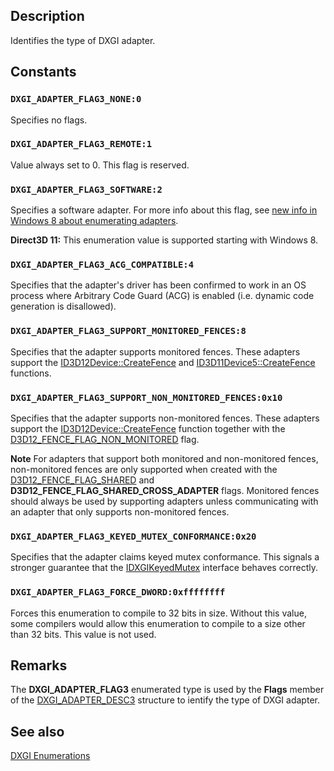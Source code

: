 ## Description

Identifies the type of DXGI adapter.

## Constants

### `DXGI_ADAPTER_FLAG3_NONE:0`

Specifies no flags.

### `DXGI_ADAPTER_FLAG3_REMOTE:1`

Value always set to 0. This flag is reserved.

### `DXGI_ADAPTER_FLAG3_SOFTWARE:2`

Specifies a software adapter. For more info about this flag, see [new info in Windows 8 about enumerating adapters](https://learn.microsoft.com/windows/desktop/direct3ddxgi/d3d10-graphics-programming-guide-dxgi).

**Direct3D 11:** This enumeration value is supported starting with Windows 8.

### `DXGI_ADAPTER_FLAG3_ACG_COMPATIBLE:4`

Specifies that the adapter's driver has been confirmed to work in an OS process where Arbitrary Code Guard (ACG) is enabled (i.e. dynamic code generation is disallowed).

### `DXGI_ADAPTER_FLAG3_SUPPORT_MONITORED_FENCES:8`

Specifies that the adapter supports monitored fences. These adapters support the [ID3D12Device::CreateFence](https://learn.microsoft.com/windows/desktop/api/d3d12/nn-d3d12-id3d12device) and [ID3D11Device5::CreateFence](https://learn.microsoft.com/windows/desktop/api/d3d11_4/nn-d3d11_4-id3d11device5) functions.

### `DXGI_ADAPTER_FLAG3_SUPPORT_NON_MONITORED_FENCES:0x10`

Specifies that the adapter supports non-monitored fences. These adapters support the [ID3D12Device::CreateFence](https://learn.microsoft.com/windows/desktop/api/d3d12/nn-d3d12-id3d12device) function together with the [D3D12_FENCE_FLAG_NON_MONITORED](https://learn.microsoft.com/windows/desktop/api/d3d12/ne-d3d12-d3d12_fence_flags) flag.

**Note** For adapters that support both monitored and non-monitored fences, non-monitored fences are only supported when created with the [D3D12_FENCE_FLAG_SHARED](https://learn.microsoft.com/windows/desktop/api/d3d12/ne-d3d12-d3d12_fence_flags) and **D3D12_FENCE_FLAG_SHARED_CROSS_ADAPTER** flags. Monitored fences should always be used by supporting adapters unless communicating with an adapter that only supports non-monitored fences.

### `DXGI_ADAPTER_FLAG3_KEYED_MUTEX_CONFORMANCE:0x20`

Specifies that the adapter claims keyed mutex conformance. This signals a stronger guarantee that the [IDXGIKeyedMutex](https://learn.microsoft.com/windows/desktop/api/dxgi/nn-dxgi-idxgikeyedmutex) interface behaves correctly.

### `DXGI_ADAPTER_FLAG3_FORCE_DWORD:0xffffffff`

Forces this enumeration to compile to 32 bits in size. Without this value, some compilers would allow this enumeration to compile to a size other than 32 bits. This value is not used.

## Remarks

The **DXGI_ADAPTER_FLAG3** enumerated type is used by the **Flags** member of the [DXGI_ADAPTER_DESC3](https://learn.microsoft.com/windows/desktop/api/dxgi1_6/ns-dxgi1_6-dxgi_adapter_desc3) structure to ientify the type of DXGI adapter.

## See also

[DXGI Enumerations](https://learn.microsoft.com/windows/desktop/direct3ddxgi/d3d10-graphics-reference-dxgi-enums)